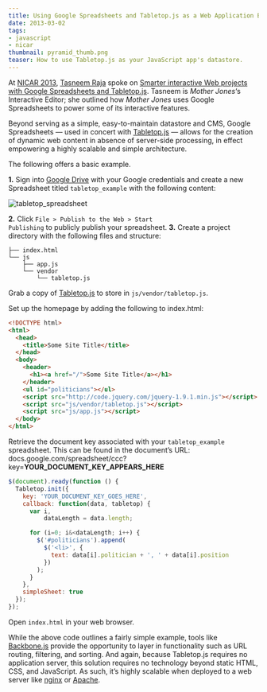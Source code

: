 ```yaml
---
title: Using Google Spreadsheets and Tabletop.js as a Web Application Back-end
date: 2013-03-02
tags:
- javascript
- nicar
thumbnail: pyramid_thumb.png
teaser: How to use Tabletop.js as your JavaScript app's datastore.
---
```


At <a href="http://ire.org/events-and-training/event/315">NICAR 2013</a>, <a href="http://tasneemraja.com">Tasneem Raja</a> spoke on <a href="http://ire.org/events-and-training/event/315/623">Smarter interactive Web projects with Google Spreadsheets and Tabletop.js</a>. Tasneem is <em>Mother Jones</em>&#8216;s Interactive Editor; she outlined how <em>Mother Jones</em> uses Google Spreadsheets to power some of its interactive features.

Beyond serving as a simple, easy-to-maintain datastore and CMS, Google Spreadsheets &mdash; used in concert with <a href="https://github.com/jsoma/tabletop">Tabletop.js</a> &mdash; allows for the creation of dynamic web content in absence of server-side processing, in effect empowering a highly scalable and simple architecture.

The following offers a basic example.

<b>1.</b> Sign into <a href="https://drive.google.com">Google Drive</a> with your Google credentials and create a new Spreadsheet titled <code>tabletop_example</code> with the following content:</p>

<img src="http://www.mikeball.us/wp-content/uploads/2013/03/tabletop_spreadsheet.png" alt="tabletop_spreadsheet" />

<b>2.</b> Click <code>File > Publish to the Web > Start Publishing</code> to publicly publish your spreadsheet.
<b>3.</b> Create a project directory with the following files and structure:</p>

```
├── index.html
└── js
    ├── app.js
    └── vendor
        └── tabletop.js
```

Grab a copy of <a href="https://github.com/jsoma/tabletop">Tabletop.js</a> to store in <code>js/vendor/tabletop.js</code>.

Set up the homepage by adding the following to index.html:

```html
<!DOCTYPE html>
<html>
  <head>
    <title>Some Site Title</title>
  </head>
  <body>
    <header>
      <h1><a href="/">Some Site Title</a></h1>
    </header>
    <ul id="politicians"></ul>
    <script src="http://code.jquery.com/jquery-1.9.1.min.js"></script>
    <script src="js/vendor/tabletop.js"></script>
    <script src="js/app.js"></script>
  </body>
</html>
```

Retrieve the document key associated with your <code>tabletop\_example</code> spreadsheet. This can be found in the document&#8217;s URL: docs.google.com/spreadsheet/ccc?key=<strong>YOUR\_DOCUMENT\_KEY\_APPEARS\_HERE</strong>

```javascript
$(document).ready(function () {
  Tabletop.init({
    key: 'YOUR_DOCUMENT_KEY_GOES_HERE',
    callback: function(data, tabletop) {
      var i,
          dataLength = data.length;

      for (i=0; i&<dataLength; i++) {
        $('#politicians').append(
          $('<li>', {
            text: data[i].politician + ', ' + data[i].position
          })
        );
      }
    },
    simpleSheet: true
  });
});
```

Open <code>index.html</code> in your web browser.

While the above code outlines a fairly simple example, tools like <a href="http://backbonejs.org">Backbone.js</a> provide the opportunity to layer in functionality such as URL routing, filtering, and sorting. And again, because Tabletop.js requires no application server, this solution requires no technology beyond static HTML, CSS, and JavaScript. As such, it&#8217;s highly scalable when deployed to a web server like <a href="http://nginx.org">nginx</a> or <a href="http://httpd.apache.org">Apache</a>.
